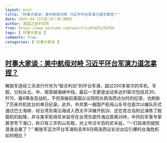```yaml
---
layout: post
title: "时事大家谈：美中航母对峙 习近平环台军演力道怎拿捏？"
date: 2023-04-11T16:47:39.000Z
author: 美国之音中文网
from: https://www.youtube.com/watch?v=DtHIIyTQ76Q
tags: [ 时事大家谈 ]
comments: True
categories: [ 时事大家谈 ]
---
```

<!--1681231659000-->
[时事大家谈：美中航母对峙 习近平环台军演力道怎拿捏？](https://www.youtube.com/watch?v=DtHIIyTQ76Q)
------

<div>
解放军连续三天进行代号为“联合利剑”的环台军演，超过200多架次的军机、军舰，分别从北、中、南穿越海峡中线。最后一天更是出动多达91架次包括苏30、歼15、轰6等各型战机，不但突破前美国众议院院长佩洛西访台时的纪录，也刷新了历来共机扰台的单日纪录。此外，中共第一艘国产航母山东号也首次以编队形式通过巴士海峡、经台湾东南沿海进入西太平洋展开航训、还在宫古岛附近演练了舰载机的起降，并与美军航母尼米兹号在台湾东部外海近距离对峙，中共的军事专家甚至夸下海口，称只有三岁的山东舰，对上年过半百的尼米兹，“一打起来你就知道谁会赢了？” 解放军这次环台军演和去年8月佩洛西议长访台后引爆的台海危机如何相比？
</div>
